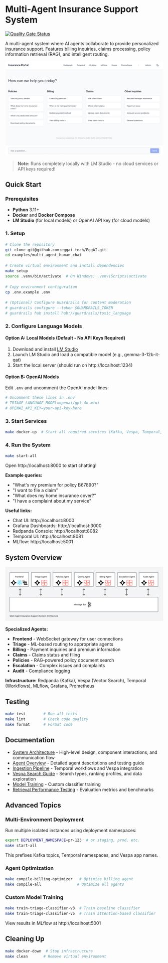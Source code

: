 # Multi-Agent Insurance Support System

[![Quality Gate Status](https://sonarcloud.io/api/project_badges/measure?project=eggai-tech_EggAI&metric=alert_status)](https://sonarcloud.io/summary/new_code?id=eggai-tech_EggAI)

A multi-agent system where AI agents collaborate to provide personalized insurance support. Features billing inquiries, claims processing, policy information retrieval (RAG), and intelligent routing.

![Chat UI Screenshot](https://raw.githubusercontent.com/eggai-tech/EggAI/refs/heads/main/docs/docs/assets/support-chat.png)

> **Note:** Runs completely locally with LM Studio - no cloud services or API keys required!

## Quick Start

### Prerequisites

- **Python** 3.11+
- **Docker** and **Docker Compose**
- **LM Studio** (for local models) or OpenAI API key (for cloud models)

### 1. Setup

```bash
# Clone the repository
git clone git@github.com:eggai-tech/EggAI.git
cd examples/multi_agent_human_chat

# Create virtual environment and install dependencies
make setup
source .venv/bin/activate  # On Windows: .venv\Scripts\activate

# Copy environment configuration
cp .env.example .env

# (Optional) Configure Guardrails for content moderation
# guardrails configure --token $GUARDRAILS_TOKEN
# guardrails hub install hub://guardrails/toxic_language
```

### 2. Configure Language Models

#### Option A: Local Models (Default - No API Keys Required)
1. Download and install [LM Studio](https://lmstudio.ai/)
2. Launch LM Studio and load a compatible model (e.g., gemma-3-12b-it-qat)
3. Start the local server (should run on http://localhost:1234)

#### Option B: OpenAI Models
Edit `.env` and uncomment the OpenAI model lines:
```bash
# Uncomment these lines in .env
# TRIAGE_LANGUAGE_MODEL=openai/gpt-4o-mini
# OPENAI_API_KEY=your-api-key-here
```

### 3. Start Services

```bash
make docker-up  # Start all required services (Kafka, Vespa, Temporal, etc.)
```

### 4. Run the System

```bash
make start-all
```

Open http://localhost:8000 to start chatting!

**Example queries:**
- "What's my premium for policy B67890?"
- "I want to file a claim"
- "What does my home insurance cover?"
- "I have a complaint about my service"

**Useful links:**
- Chat UI: http://localhost:8000
- Grafana Dashboards: http://localhost:3000
- Redpanda Console: http://localhost:8082
- Temporal UI: http://localhost:8081
- MLflow: http://localhost:5001

## System Overview

![Architecture](https://raw.githubusercontent.com/eggai-tech/EggAI/refs/heads/main/docs/docs/assets/architecture-multi-agent-insurance-support-system.svg)

**Specialized Agents:**
- **Frontend** - WebSocket gateway for user connections
- **Triage** - ML-based routing to appropriate agents
- **Billing** - Payment inquiries and premium information
- **Claims** - Claims status and filing
- **Policies** - RAG-powered policy document search
- **Escalation** - Complex issues and complaints
- **Audit** - Compliance logging

**Infrastructure:** Redpanda (Kafka), Vespa (Vector Search), Temporal (Workflows), MLflow, Grafana, Prometheus

## Testing

```bash
make test        # Run all tests
make lint        # Check code quality
make format      # Format code
```

## Documentation

- [System Architecture](docs/system-architecture.md) - High-level design, component interactions, and communication flow
- [Agent Overview](docs/agents-overview.md) - Detailed agent descriptions and testing guide
- [Ingestion Pipeline](docs/ingestion-pipeline.md) - Temporal workflows and Vespa integration
- [Vespa Search Guide](docs/vespa-search-guide.md) - Search types, ranking profiles, and data exploration
- [Model Training](docs/model-training.md) - Custom classifier training
- [Retrieval Performance Testing](docs/retrieval-performance-testing.md) - Evaluation metrics and benchmarks

## Advanced Topics

### Multi-Environment Deployment

Run multiple isolated instances using deployment namespaces:

```bash
export DEPLOYMENT_NAMESPACE=pr-123  # or staging, prod, etc.
make start-all
```

This prefixes Kafka topics, Temporal namespaces, and Vespa app names.

### Agent Optimization

```bash
make compile-billing-optimizer   # Optimize billing agent
make compile-all                # Optimize all agents
```

### Custom Model Training

```bash
make train-triage-classifier-v3  # Train baseline classifier
make train-triage-classifier-v5  # Train attention-based classifier
```

View results in MLflow at http://localhost:5001

## Cleaning Up

```bash
make docker-down  # Stop infrastructure
make clean       # Remove virtual environment
```